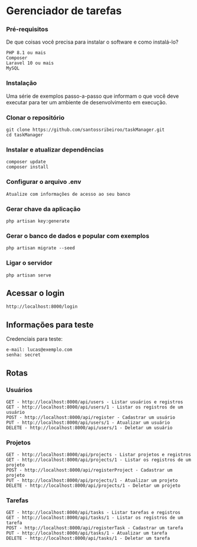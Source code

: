 # Gerenciador de tarefas

### Pré-requisitos

De que coisas você precisa para instalar o software e como instalá-lo?

```
PHP 8.1 ou mais
Composer
Laravel 10 ou mais
MySQL
```

### Instalação

Uma série de exemplos passo-a-passo que informam o que você deve executar para ter um ambiente de desenvolvimento em execução.


### Clonar o repositório
```
git clone https://github.com/santossribeiroo/taskManager.git
cd taskManager
```

### Instalar e atualizar dependências
```
composer update
composer install
```

### Configurar o arquivo .env
```
Atualize com informações de acesso ao seu banco
```

### Gerar chave da aplicação
```
php artisan key:generate
```

### Gerar o banco de dados e popular com exemplos
```
php artisan migrate --seed
```

### Ligar o servidor
```
php artisan serve
```

## Acessar o login
```
http://localhost:8000/login
```

## Informações para teste

Credenciais para teste:
```
e-mail: lucas@exemplo.com
senha: secret
```

## Rotas

### Usuários
```
GET - http://localhost:8000/api/users - Listar usuários e registros
GET - http://localhost:8000/api/users/1 - Listar os registros de um usuário
POST - http://localhost:8000/api/register - Cadastrar um usuário
PUT - http://localhost:8000/api/users/1 - Atualizar um usuário
DELETE - http://localhost:8000/api/users/1 - Deletar um usuário
```

### Projetos
```
GET - http://localhost:8000/api/projects - Listar projetos e registros
GET - http://localhost:8000/api/projects/1 - Listar os registros de um projeto
POST - http://localhost:8000/api/registerProject - Cadastrar um projeto
PUT - http://localhost:8000/api/projects/1 - Atualizar um projeto
DELETE - http://localhost:8000/api/projects/1 - Deletar um projeto
```

### Tarefas
```
GET - http://localhost:8000/api/tasks - Listar tarefas e registros
GET - http://localhost:8000/api/tasks/1 - Listar os registros de um tarefa
POST - http://localhost:8000/api/registerTask - Cadastrar um tarefa
PUT - http://localhost:8000/api/tasks/1 - Atualizar um tarefa
DELETE - http://localhost:8000/api/tasks/1 - Deletar um tarefa
```